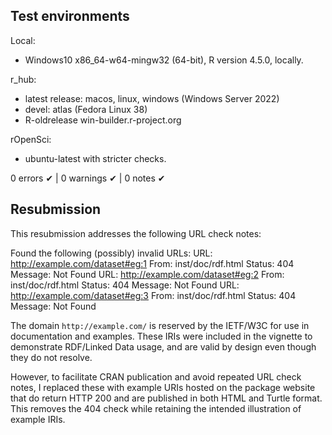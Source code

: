 ## Test environments

Local:
* Windows10 x86_64-w64-mingw32 (64-bit), R version 4.5.0, locally.

r_hub:
* latest release: macos, linux, windows (Windows Server 2022)
* devel: atlas (Fedora Linux 38)
* R-oldrelease win-builder.r-project.org

rOpenSci:
* ubuntu-latest with stricter checks.

0 errors ✔ | 0 warnings ✔ | 0 notes ✔

## Resubmission

This resubmission addresses the following URL check notes:

Found the following (possibly) invalid URLs:
  URL: http://example.com/dataset#eg:1
    From: inst/doc/rdf.html
    Status: 404
    Message: Not Found
  URL: http://example.com/dataset#eg:2
    From: inst/doc/rdf.html
    Status: 404
    Message: Not Found
  URL: http://example.com/dataset#eg:3
    From: inst/doc/rdf.html
    Status: 404
    Message: Not Found

The domain `http://example.com/` is reserved by the IETF/W3C for use in
documentation and examples. These IRIs were included in the vignette to
demonstrate RDF/Linked Data usage, and are valid by design even though they do
not resolve.

However, to facilitate CRAN publication and avoid repeated URL check notes, I
replaced these with example URIs hosted on the package website that do return
HTTP 200 and are published in both HTML and Turtle format. This removes the 404
check while retaining the intended illustration of example IRIs.


